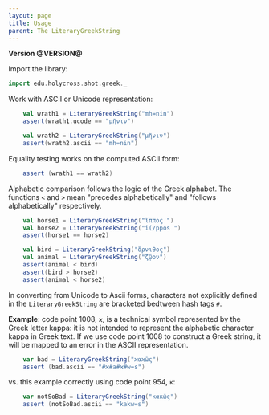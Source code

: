 ```yaml
---
layout: page
title: Usage
parent: The LiteraryGreekString
---
```


**Version @VERSION@**


Import the library:


```scala mdoc
import edu.holycross.shot.greek._
```

Work with ASCII or Unicode representation:

```scala mdoc:silent
    val wrath1 = LiteraryGreekString("mh=nin")
    assert(wrath1.ucode == "μῆνιν")

    val wrath2 = LiteraryGreekString("μῆνιν")
    assert(wrath2.ascii == "mh=nin")
```


Equality testing works on the computed ASCII form:


```scala mdoc:silent
    assert (wrath1 == wrath2)
```

Alphabetic comparison follows the logic of the Greek alphabet.  The functions
`<`  and `>` mean "precedes alphabetically" and "follows alphabetically" respectively.


```scala mdoc:silent
    val horse1 = LiteraryGreekString("ἵππος ")
    val horse2 = LiteraryGreekString("i(/ppos ")
    assert(horse1 == horse2)

    val bird = LiteraryGreekString("ὄρνιθος")
    val animal = LiteraryGreekString("ζῷον")
    assert(animal < bird)
    assert(bird > horse2)
    assert(animal < horse2)

```

In converting from Unicode to Ascii forms, characters not explicitly defined in the  `LiteraryGreekString` are bracketed bedtween hash tags `#`.


**Example**: code point 1008, `ϰ`, is a technical symbol represented by the Greek letter kappa:  it is not intended to represent the alphabetic character kappa in Greek text.  If we use code point 1008 to construct a Greek string, it will be mapped to an error in the ASCII representation.

```scala mdoc:silent
    var bad = LiteraryGreekString("ϰαϰῶς")
    assert (bad.ascii == "#ϰ#a#ϰ#w=s")
```


vs. this example correctly using code point 954, `κ`:


```scala mdoc
    var notSoBad = LiteraryGreekString("κακῶς")
    assert (notSoBad.ascii == "kakw=s")
```
